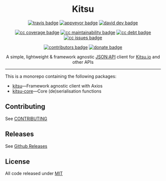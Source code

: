 <center>

# Kitsu

[![travis badge]][travis]
[![appveyor badge]][appveyor]
[![david dev badge]][david dev]

[![cc coverage badge]][cc coverage]
[![cc maintainability badge]][cc maintainability]
[![cc debt badge]][cc debt]
[![cc issues badge]][cc issues]

[![contributors badge]][contributors]
[![donate badge]][donate]

A simple, lightweight & framework agnostic [JSON:API] client for [Kitsu.io] and other APIs
</center>

---

This is a monorepo containing the following packages:

- [kitsu]—Framework agnostic client with Axios
- [kitsu-core]—Core (de)serialisation functions

## Contributing

See [CONTRIBUTING]

## Releases

See [Github Releases]

## License

All code released under [MIT]

[kitsu]: https://github.com/wopian/kitsu/tree/master/packages/kitsu

[kitsu-core]: https://github.com/wopian/kitsu/tree/master/packages/kitsu-core

[json:api]: http://jsonapi.org

[kitsu.io]: https://kitsu.io

[github releases]: https://github.com/wopian/kitsu/releases

[contributing]: https://github.com/wopian/kitsu/blob/master/CONTRIBUTING.md

[mit]: https://github.com/wopian/kitsu/blob/master/LICENSE.md

[travis]: https://travis-ci.org/wopian/kitsu

[travis badge]: https://flat.badgen.net/travis/wopian/kitsu

[appveyor]: https://ci.appveyor.com/project/wopian/kitsu

[appveyor badge]: https://flat.badgen.net/appveyor/ci/wopian/kitsu

[cc coverage]: https://codeclimate.com/github/wopian/kitsu/code

[cc coverage badge]: https://flat.badgen.net/codeclimate/coverage/wopian/kitsu

[cc maintainability]: https://codeclimate.com/github/wopian/kitsu

[cc maintainability badge]: https://flat.badgen.net/codeclimate/maintainability/wopian/kitsu

[cc debt]: https://codeclimate.com/github/wopian/kitsu

[cc debt badge]: https://flat.badgen.net/codeclimate/tech-debt/wopian/kitsu

[cc issues]: https://codeclimate.com/github/wopian/kitsu/issues

[cc issues badge]: https://flat.badgen.net/codeclimate/issues/wopian/kitsu

[david dev]: https://david-dm.org/wopian/kitsu?type=dev

[david dev badge]: https://flat.badgen.net/david/dev/wopian/kitsu

[contributors]: https://github.com/wopian/kitsu/graphs/contributors

[contributors badge]: https://flat.badgen.net/github/contributors/wopian/kitsu

[donate]: https://paypal.me/wopian

[donate badge]: https://flat.badgen.net/badge/support%20me%20on/paypal.me/pink
